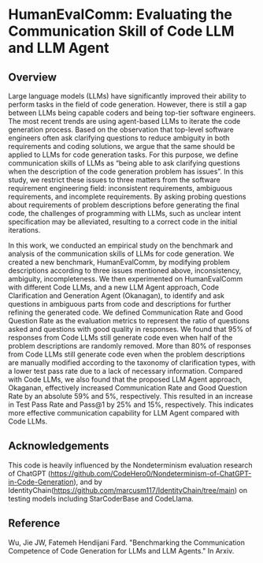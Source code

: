 # HumanEvalComm: Evaluating the Communication Skill of Code LLM and LLM Agent

## Overview
Large language models (LLMs) have significantly improved their ability to perform tasks in the field of code generation. However, there
is still a gap between LLMs being capable coders and being top-tier software engineers. The most recent trends are using agent-based
LLMs to iterate the code generation process. Based on the observation that top-level software engineers often ask clarifying questions
to reduce ambiguity in both requirements and coding solutions, we argue that the same should be applied to LLMs for code generation
tasks. For this purpose, we define communication skills of LLMs as “being able to ask clarifying questions when the description
of the code generation problem has issues”. In this study, we restrict these issues to three matters from the software requirement
engineering field: inconsistent requirements, ambiguous requirements, and incomplete requirements. By asking probing questions
about requirements of problem descriptions before generating the final code, the challenges of programming with LLMs, such as
unclear intent specification may be alleviated, resulting to a correct code in the initial iterations.

In this work, we conducted an empirical study on the benchmark and analysis of the communication skills of LLMs for code
generation. We created a new benchmark, HumanEvalComm, by modifying problem descriptions according to three issues mentioned
above, inconsistency, ambiguity, incompleteness. We then experimented on HumanEvalComm with different Code LLMs, and a new
LLM Agent approach, Code Clarification and Generation Agent (Okanagan), to identify and ask questions in ambiguous parts from code
and descriptions for further refining the generated code. We defined Communication Rate and Good Question Rate as the evaluation
metrics to represent the ratio of questions asked and questions with good quality in responses. We found that 95% of responses from
Code LLMs still generate code even when half of the problem descriptions are randomly removed. More than 80% of responses from
Code LLMs still generate code even when the problem descriptions are manually modified according to the taxonomy of clarification
types, with a lower test pass rate due to a lack of necessary information. Compared with Code LLMs, we also found that the proposed
LLM Agent approach, Okaganan, effectively increased Communication Rate and Good Question Rate by an absolute 59% and 5%,
respectively. This resulted in an increase in Test Pass Rate and Pass@1 by 25% and 15%, respectively. This indicates more effective
communication capability for LLM Agent compared with Code LLMs.

## Acknowledgements
This code is heavily influenced by the Nondeterminism evaluation research of ChatGPT (https://github.com/CodeHero0/Nondeterminism-of-ChatGPT-in-Code-Generation), and by IdentityChain(https://github.com/marcusm117/IdentityChain/tree/main) on testing models including StarCoderBase and CodeLlama.

## Reference
Wu, Jie JW, Fatemeh Hendijani Fard. "Benchmarking the Communication Competence of Code Generation for LLMs and LLM Agents." In Arxiv.
